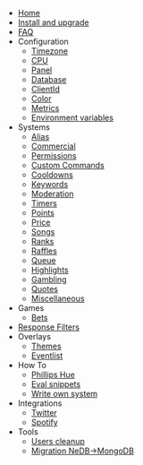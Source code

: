 * [Home](8.1.x/)
* [Install and upgrade](8.1.x/install-and-upgrade.md)
* [FAQ](8.1.x/faq.md)
* Configuration
  * [Timezone](8.1.x/configuration/timezone.md)
  * [CPU](8.1.x/configuration/cpu.md)
  * [Panel](8.1.x/configuration/panel.md)
  * [Database](8.1.x/configuration/database.md)
  * [ClientId](8.1.x/configuration/clientid.md)
  * [Color](8.1.x/configuration/color.md)
  * [Metrics](8.1.x/configuration/metrics.md)
  * [Environment variables](8.1.x/configuration/env.md)
* Systems
  * [Alias](8.1.x/commands/alias.md)
  * [Commercial](8.1.x/commands/commercial.md)
  * [Permissions](8.1.x/commands/permissions.md)
  * [Custom Commands](8.1.x/commands/custom-commands.md)
  * [Cooldowns](8.1.x/commands/cooldowns.md)
  * [Keywords](8.1.x/commands/keywords.md)
  * [Moderation](8.1.x/commands/moderation.md)
  * [Timers](8.1.x/commands/timers.md)
  * [Points](8.1.x/commands/points.md)
  * [Price](8.1.x/commands/price.md)
  * [Songs](8.1.x/commands/songs.md)
  * [Ranks](8.1.x/commands/ranks.md)
  * [Raffles](8.1.x/commands/raffles.md)
  * [Queue](8.1.x/commands/queue.md)
  * [Highlights](8.1.x/commands/highlights.md)
  * [Gambling](8.1.x/commands/gambling.md)
  * [Quotes](8.1.x/commands/quotes.md)
  * [Miscellaneous](8.1.x/commands/miscellaneous.md)
* Games
  * [Bets](8.1.x/games/bets.md)
* [Response Filters](8.1.x/filters/all.md)
* Overlays
  * [Themes](8.1.x/overlays/themes.md)
  * [Eventlist](8.1.x/overlays/eventlist.md)
* How To
  * [Phillips Hue](8.1.x/howto/phillipshue.md)
  * [Eval snippets](8.1.x/howto/eval.md)
  * [Write own system](8.1.x/howto/write-own-system.md)
* Integrations
  * [Twitter](8.1.x/integrations/twitter.md)
  * [Spotify](8.1.x/integrations/spotify.md)
* Tools
  * [Users cleanup](8.1.x/tools/users-cleanup.md)
  * [Migration NeDB->MongoDB](8.1.x/tools/migration-nedb-mongodb.md)